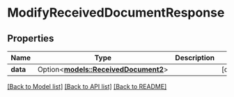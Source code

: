 # ModifyReceivedDocumentResponse

## Properties

Name | Type | Description | Notes
------------ | ------------- | ------------- | -------------
**data** | Option<[**models::ReceivedDocument2**](ReceivedDocument_2.md)> |  | [optional]

[[Back to Model list]](../README.md#documentation-for-models) [[Back to API list]](../README.md#documentation-for-api-endpoints) [[Back to README]](../README.md)


